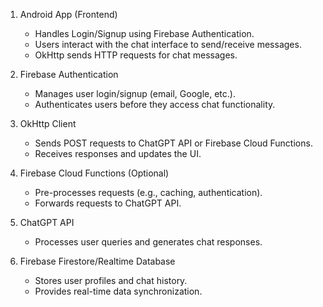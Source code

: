 
1. Android App (Frontend)
   - Handles Login/Signup using Firebase Authentication.
   - Users interact with the chat interface to send/receive messages.
   - OkHttp sends HTTP requests for chat messages.

2. Firebase Authentication
   - Manages user login/signup (email, Google, etc.).
   - Authenticates users before they access chat functionality.

3. OkHttp Client
   - Sends POST requests to ChatGPT API or Firebase Cloud Functions.
   - Receives responses and updates the UI.

4. Firebase Cloud Functions (Optional)
   - Pre-processes requests (e.g., caching, authentication).
   - Forwards requests to ChatGPT API.

5. ChatGPT API
   - Processes user queries and generates chat responses.

6. Firebase Firestore/Realtime Database
   - Stores user profiles and chat history.
   - Provides real-time data synchronization.

